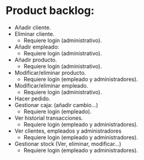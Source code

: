 # Product backlog:
- Añadir cliente.
- Eliminar cliente.
	- Requiere login (administrativo).
- Añadir empleado:
	- Requiere login (administrativo).
- Añadir producto.
	- Requiere login (administrativo).
- Modificar/eliminar producto.
	- Requiere login (empleado y administradores).
- Modificar/eliminar empleado.
	- Requiere login (administrativo).
- Hacer pedido.
- Gestionar caja: (añadir cambio…)
	- Requiere login (empleado).
- Ver historial transacciones.
	- Requiere login (empleado y administradores).
- Ver clientes, empleados y administradores
	- Requiere login (empleado y administradores).
- Gestionar stock (Ver, eliminar, modificar…)
	- Requiere login (empleado y administradores).
